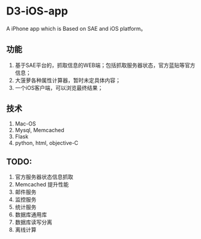 D3-iOS-app
===
A iPhone app which is Based on SAE and iOS platform。

功能
---

1. 基于SAE平台的，抓取信息的WEB端；包括抓取服务器状态，官方蓝贴等官方信息；
2. 大菠萝各种属性计算器，暂时未定具体内容；
3. 一个iOS客户端，可以浏览最终结果；


技术
---
1. Mac-OS
2. Mysql, Memcached
3. Flask
4. python, html, objective-C 


TODO:
---
1. 官方服务器状态信息抓取
2. Memcached 提升性能
3. 邮件服务
4. 监控服务
5. 统计服务
6. 数据库通用库
7. 数据库读写分离
8. 离线计算
